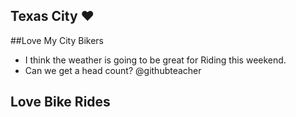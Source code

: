 ## Texas City :heart:

##Love My City Bikers
- I think the weather is going to be great for Riding this weekend.
- Can we get a head count?
@githubteacher
## Love Bike Rides


